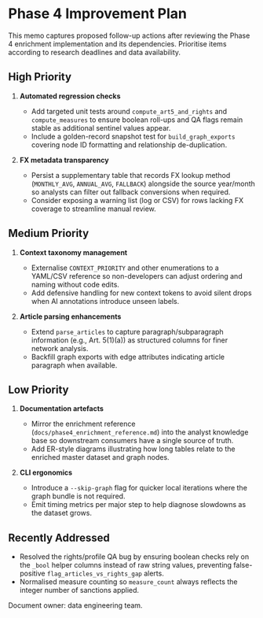 # Phase 4 Improvement Plan

This memo captures proposed follow-up actions after reviewing the Phase 4 enrichment implementation and its dependencies.
Prioritise items according to research deadlines and data availability.

## High Priority

1. **Automated regression checks**
   - Add targeted unit tests around `compute_art5_and_rights` and `compute_measures` to ensure boolean roll-ups and QA flags
     remain stable as additional sentinel values appear.
   - Include a golden-record snapshot test for `build_graph_exports` covering node ID formatting and relationship de-duplication.

2. **FX metadata transparency**
   - Persist a supplementary table that records FX lookup method (`MONTHLY_AVG`, `ANNUAL_AVG`, `FALLBACK`) alongside the
     source year/month so analysts can filter out fallback conversions when required.
   - Consider exposing a warning list (log or CSV) for rows lacking FX coverage to streamline manual review.

## Medium Priority

1. **Context taxonomy management**
   - Externalise `CONTEXT_PRIORITY` and other enumerations to a YAML/CSV reference so non-developers can adjust ordering and
     naming without code edits.
   - Add defensive handling for new context tokens to avoid silent drops when AI annotations introduce unseen labels.

2. **Article parsing enhancements**
   - Extend `parse_articles` to capture paragraph/subparagraph information (e.g., Art. 5(1)(a)) as structured columns for finer
     network analysis.
   - Backfill graph exports with edge attributes indicating article paragraph when available.

## Low Priority

1. **Documentation artefacts**
   - Mirror the enrichment reference (`docs/phase4_enrichment_reference.md`) into the analyst knowledge base so downstream
     consumers have a single source of truth.
   - Add ER-style diagrams illustrating how long tables relate to the enriched master dataset and graph nodes.

2. **CLI ergonomics**
   - Introduce a `--skip-graph` flag for quicker local iterations where the graph bundle is not required.
   - Emit timing metrics per major step to help diagnose slowdowns as the dataset grows.

## Recently Addressed

- Resolved the rights/profile QA bug by ensuring boolean checks rely on the `_bool` helper columns instead of raw string
  values, preventing false-positive `flag_articles_vs_rights_gap` alerts.
- Normalised measure counting so `measure_count` always reflects the integer number of sanctions applied.

Document owner: data engineering team.
